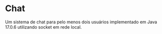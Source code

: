 # Chat
Um sistema de chat para pelo menos dois usuários implementado em Java 17.0.6 utilizando socket em rede local.
